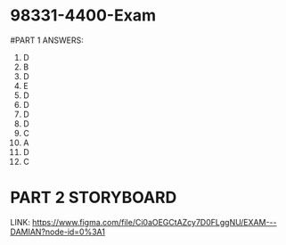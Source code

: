 # 98331-4400-Exam

#PART 1 ANSWERS:

1. D
2. B
3. D
4. E
5. D
6. D
7. D
8. D
9. C
10. A
11. D
12. C

# PART 2 STORYBOARD

LINK: https://www.figma.com/file/Ci0aOEGCtAZcy7D0FLggNU/EXAM---DAMIAN?node-id=0%3A1